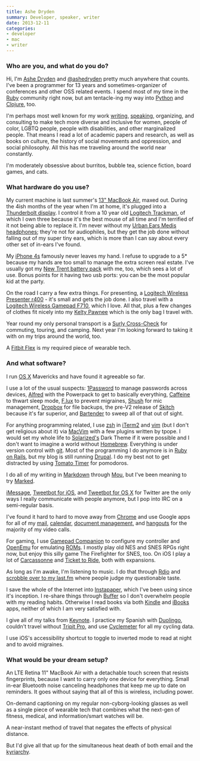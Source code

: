 ```yaml
---
title: Ashe Dryden
summary: Developer, speaker, writer
date: 2013-12-11
categories:
- developer
- mac
- writer
---
```


### Who are you, and what do you do?

Hi, I'm [Ashe Dryden](http://ashedryden.com "Ashe's website.") and [@ashedryden](https://twitter.com/ashedryden "Ashe's Twitter account.") pretty much anywhere that counts. I've been a programmer for 13 years and sometimes-organizer of conferences and other OSS related events. I spend most of my time in the [Ruby][] community right now, but am tentacle-ing my way into [Python][] and [Clojure][], too. 

I'm perhaps most well known for my work [writing](https://leanpub.com/the-diverse-team/ "Ashe's book on diverse teams."), [speaking](http://ashedryden.com/speaking/ "Ashe's speaking engagements."), organizing, and consulting to make tech more diverse and inclusive for women, people of color, LGBTQ people, people with disabilities, and other marginalized people. That means I read a lot of academic papers and research, as well as books on culture, the history of social movements and oppression, and social philosophy. All this has me traveling around the world near constantly.

I'm moderately obsessive about burritos, bubble tea, science fiction, board games, and cats.

### What hardware do you use?

My current machine is last summer's [13" MacBook Air][macbook-air], maxed out. During the 4ish months of the year when I'm at home, it's plugged into a [Thunderbolt display][thunderbolt-display]. I control it from a 10 year old [Logitech Trackman][trackman-marble], of which I own three because it's the best mouse of all time and I'm terrified of it not being able to replace it. I'm never without my [Urban Ears Medis headphones][medis]; they're not for audiophiles, but they get the job done without falling out of my super tiny ears, which is more than I can say about every other set of in-ears I've found.

My [iPhone 4s][iphone-4s] famously never leaves my hand. I refuse to upgrade to a 5* because my hands are too small to manage the extra screen real estate. I've usually got my [New Trent battery pack][icarrier] with me, too, which sees a lot of use. Bonus points for it having two usb ports: you can be the most popular kid at the party.

On the road I carry a few extra things. For presenting, a [Logitech Wireless Presenter r400][wireless-presenter-r400] - it's small and gets the job done.  I also travel with a [Logitech Wireless Gamepad F710][f710], which I love. All that, plus a few changes of clothes fit nicely into my [Kelty Pawnee][womens-pawnee-35] which is the only bag I travel with.

Year round my only personal transport is a [Surly Cross-Check][cross-check] for commuting, touring, and camping. Next year I'm looking forward to taking it with on my trips around the world, too.

A [Fitbit Flex][flex] is my required piece of wearable tech.

### And what software?

I run [OS X][macos] Mavericks and have found it agreeable so far.

I use a lot of the usual suspects: [1Password][] to manage passwords across devices, [Alfred][] with the Powerpack to get to basically everything, [Caffeine][] to thwart sleep mode, [F.lux][] to prevent migraines, [Shush][] for mic management, [Dropbox][] for file backups, the pre-V2 release of [Skitch][] because it's far superior, and [Bartender][] to sweep all of that out of sight.

For anything programming related, I use [zsh][] in [iTerm2][] and [vim][] (but I don't get religious about it) via [MacVim][] with a few plugins written by tpope. I would set my whole life to [Solarized's][solarized] Dark Theme if it were possible and I don't want to imagine a world without [Homebrew][]. Everything is under version control with [git][]. Most of the programming I do anymore is in [Ruby on Rails][rails], but my blog is still running [Drupal][]. I do my best not to get distracted by using [Tomato Timer][tomatotimer] for pomodoros.

I do all of my writing in [Markdown][] through [Mou][], but I've been meaning to try [Marked][].

[iMessage][], [Tweetbot for iOS][tweetbot-ios], and [Tweetbot for OS X][tweetbot] for Twitter are the only ways I really communicate with people anymore, but I pop into IRC on a semi-regular basis.

I've found it hard to hard to move away from [Chrome][] and use Google apps for all of my [mail][gmail], [calendar][google-calendar], [document management][google-docs], and [hangouts][google-hangouts] for the majority of my video calls.

For gaming, I use [Gamepad Companion][gamepad-companion] to configure my controller and [OpenEmu][] for emulating [ROMs](https://archive.org/details/messmame "A collection of ROMs for MAME and MESS on Archive.org."). I mostly play old NES and SNES RPGs right now, but enjoy this silly game The Firefighter for SNES, too. On iOS I play a lot of [Carcassonne][carcassonne-ios] and [Ticket to Ride][ticket-to-ride-ios], both with expansions.

As long as I'm awake, I'm listening to music. I do that through [Rdio][] and [scrobble over to my last.fm](http://www.last.fm/user/simplycontent "Ashe's Last.fm account.") where people judge my questionable taste.

I save the whole of the Internet into [Instapaper][], which I've been using since it's inception. I re-share things through [Buffer][] so I don't overwhelm people with my reading habits. Otherwise I read books via both [Kindle][kindle-ios] and [iBooks][ibooks-ios] apps, neither of which I am very satisfied with.

I give all of my talks from [Keynote][]. I practice my Spanish with [Duolingo][duolingo-ios], couldn't travel without [Tripit Pro][tripit], and use [Cyclemeter][cyclemeter-gps-ios] for all my cycling data.

I use iOS's accessibility shortcut to toggle to inverted mode to read at night and to avoid migraines.

### What would be your dream setup?

An LTE Retina 11" MacBook Air with a detachable touch screen that resists fingerprints, because I want to carry only one device for everything. Small in-ear Bluetooth noise canceling headphones that keep me up to date on reminders. It goes without saying that all of this is wireless, including power.

On-demand captioning on my regular non-cyborg-looking glasses as well as a single piece of wearable tech that combines what the next-gen of fitness, medical, and information/smart watches will be.

A near-instant method of travel that negates the effects of physical distance.

But I'd give all that up for the simultaneous heat death of both email and the [kyriarchy](http://en.wikipedia.org/wiki/Kyriarchy "The Wikipedia entry for Kyriarchy.").

[1password]: https://1password.com "Password management software for Mac OS X."
[alfred]: https://www.alfredapp.com/ "A launcher app for the Mac."
[bartender]: https://www.macbartender.com/ "A Mac tool for organising menu bar apps."
[buffer]: https://buffer.com/ "A tool for sharing across multiple social networks."
[caffeine]: http://lightheadsw.com/caffeine/ "A Mac menubar application to keep your computer awake."
[carcassonne-ios]: https://carcassonneapp.com/ "A tile game."
[chrome]: https://www.google.com/intl/en/chrome/browser/ "A WebKit-based browser, where each tab runs in its own thread."
[clojure]: https://en.wikipedia.org/wiki/Clojure "A dynamic programming language using the Java Virtual Machine."
[cross-check]: https://surlybikes.com/bikes/cross_check/ "A bicycle."
[cyclemeter-gps-ios]: https://itunes.apple.com/us/app/cyclemeter-gps-cycling-running/id330595774 "A biking activity tracking app."
[dropbox]: https://www.dropbox.com/ "Online syncing and storage."
[drupal]: https://www.drupal.org/ "An open-source content management system."
[duolingo-ios]: https://itunes.apple.com/app/duolingo-learn-spanish-french/id570060128 "An app for learning languages."
[f.lux]: https://justgetflux.com/ "A tool to make the colour of your screen adapt to the current time of day."
[f710]: https://gaming.logitech.com/en-us/product/f710-wireless-gamepad "A wireless game controller."
[flex]: http://www.fitbit.com/flex "A wearable activity tracker."
[gamepad-companion]: https://itunes.apple.com/us/app/gamepad-companion/id428799479 "Software for configuring a gaming device to work with any application."
[git]: https://git-scm.com/ "A version control system."
[gmail]: https://mail.google.com/mail/ "Web-based email."
[google-calendar]: https://en.wikipedia.org/wiki/Google_Calendar "A web-based calendar client."
[google-docs]: https://en.wikipedia.org/wiki/Google_Docs "A web-based office suite."
[google-hangouts]: https://hangouts.google.com/ "A voice, video and text chat service."
[homebrew]: http://brew.sh "Command-line package manager for Mac OS X."
[ibooks-ios]: https://itunes.apple.com/us/app/ibooks/id364709193 "A book reader for iOS."
[icarrier]: https://www.amazon.com/New-Trent-iCarrier-Smartphones-Micro-USB/dp/B003ZBZ64Q "An external battery for devices."
[imessage]: https://en.wikipedia.org/wiki/iMessage "A messaging platform."
[instapaper]: http://web.archive.org/web/20221226091924/https://www.instapaper.com/ "A web tool for saving pages to read later."
[iphone-4s]: https://en.wikipedia.org/wiki/IPhone_4S "A smartphone."
[iterm2]: https://iterm2.com/ "An alternative terminal application for Mac OS X."
[keynote]: https://www.apple.com/keynote/ "Presentation software for the Mac."
[kindle-ios]: https://itunes.apple.com/gb/app/kindle/id302584613 "An iPhone app for accessing Kindle content from Amazon."
[macbook-air]: https://www.apple.com/macbook-air/ "A very thin laptop."
[macos]: https://en.wikipedia.org/wiki/MacOS "An operating system for Mac hardware."
[macvim]: https://github.com/macvim-dev/macvim "A Mac GUI port of vim."
[markdown]: https://daringfireball.net/projects/markdown/ "An email-like format for marking up text."
[marked]: https://marked2app.com/ "A Markdown preview tool for Mac text editors."
[medis]: https://www.urbanears.com/headphones/medis/medis-black/ "In-ear headphones."
[mou]: http://web.archive.org/web/20220625222050/http://25.io/mou/ "A Markdown text editor for the Mac."
[openemu]: https://github.com/OpenEmu/OpenEmu "A game emulation framework."
[python]: https://www.python.org/ "An interpreted scripting language."
[rails]: https://rubyonrails.org/ "A Ruby-based web framework."
[rdio]: http://web.archive.org/web/20151209115835/http://www.rdio.com:80/home/en-us/ "A music streaming service."
[ruby]: https://www.ruby-lang.org/en/ "An interpreted scripting language."
[shush]: https://itunes.apple.com/us/app/shush-microphone-manager/id496437906 "A Mac app for controlling the microphone."
[skitch]: https://evernote.com/skitch/ "An always-on image editor for the Mac."
[solarized]: https://ethanschoonover.com/solarized "A colour theme for text editors."
[thunderbolt-display]: https://www.apple.com/displays/ "A Thunderbolt-powered monitor."
[ticket-to-ride-ios]: https://itunes.apple.com/us/app/ticket-to-ride/id432504470 "A board game."
[tomatotimer]: https://tomato-timer.com/ "A web-based Pomodoro timer."
[trackman-marble]: https://www.logitech.com/en-us/product/trackman-marble "A trackball."
[tripit]: https://www.tripit.com/ "A travel planning web service."
[tweetbot-ios]: https://tapbots.com/tweetbot/ "A Twitter client for iOS."
[tweetbot]: https://tapbots.com/tweetbot/mac/ "A Twitter client for the Mac."
[vim]: https://www.vim.org/ "A command-line text editor."
[wireless-presenter-r400]: https://www.logitech.com/en-us/product/wireless-presenter-r400 "A wireless presenter device."
[womens-pawnee-35]: https://www.amazon.com/Kelty-Womens-35-Liter-Backpack-Malachite/dp/B009R69FYK "A big backpack."
[zsh]: http://www.zsh.org/ "An interactive shell and scripting language."
